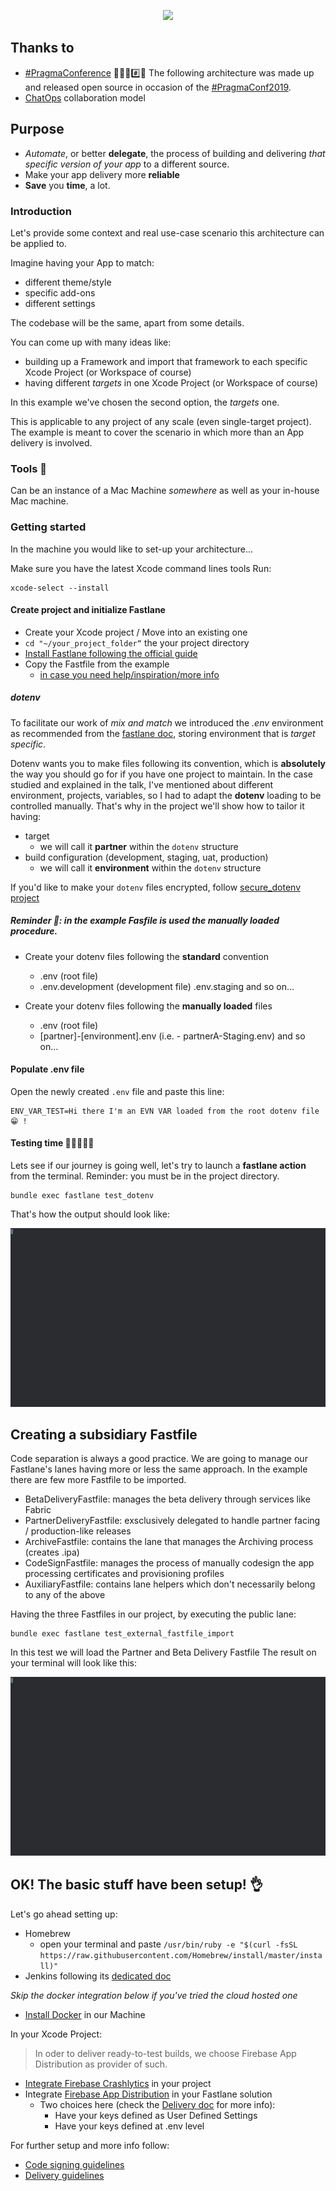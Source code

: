 <p align="center" >
  <img src="https://repository-images.githubusercontent.com/212916519/1d1ea380-2ffd-11ea-97c3-58fb8fac67dc" width=600 height=auto>
</p>

## Thanks to
- [#PragmaConference](http://pragmaconference.com) 💪🏻🚀#️⃣📱
The following architecture was made up and released open source in occasion of the [#PragmaConf2019](https://twitter.com/pragmamarkorg).
- [ChatOps](https://www.atlassian.com/blog/software-teams/what-is-chatops-adoption-guide) collaboration model

## Purpose

- _Automate_, or better **delegate**, the process of building and delivering *that specific version of your app* to a different source.
- Make your app delivery more **reliable**
- **Save** you **time**, a lot.

### Introduction

Let's provide some context and real use-case scenario this architecture can be applied to.

Imagine having your App to match:
- different theme/style
- specific add-ons
- different settings

The codebase will be the same, apart from some details.

You can come up with many ideas like:
- building up a Framework and import that framework to each specific Xcode Project (or Workspace of course)
- having different *targets* in one Xcode Project (or Workspace of course)

In this example we've chosen the second option, the *targets* one.

This is applicable to any project of any scale (even single-target project).
The example is meant to cover the scenario in which more than an App delivery is involved.

### Tools 🧰

Can be an instance of a Mac Machine _somewhere_ as well as your in-house Mac machine.

### Getting started

In the machine you would like to set-up your architecture...

Make sure you have the latest Xcode command lines tools
Run:
```
xcode-select --install
```

#### Create project and initialize Fastlane

- Create your Xcode project / Move into an existing one
- `cd "~/your_project_folder“` the your project directory
- [Install Fastlane following the official guide](https://docs.fastlane.tools/getting-started/ios/setup)
- Copy the Fastfile from the example
  - [in case you need help/inspiration/more info](https://docs.fastlane.tools/advanced/lanes/)

##### dotenv

To facilitate our work of _mix and match_ we introduced the _.env_ environment as recommended from the [fastlane doc](https://docs.fastlane.tools/best-practices/keys/#dotenv), storing environment that is _target specific_.

Dotenv wants you to make files following its convention, which is **absolutely** the way you should go for if you have one project to maintain. In the case studied and explained in the talk, I've mentioned about different environment, projects, variables, so I had to adapt the **dotenv** loading to be controlled manually.
That's why in the project we'll show how to tailor it having:
- target
  - we will call it **partner** within the `dotenv` structure
- build configuration (development, staging, uat, production)
  - we will call it **environment** within the `dotenv` structure

If you'd like to make your `dotenv` files encrypted, follow [secure_dotenv project](https://github.com/psecio/secure_dotenv)

##### Reminder 🚨: in the example Fasfile is used the manually loaded procedure.

- Create your dotenv files following the **standard** convention
  - .env (root file)
  - .env.development (development file) .env.staging and so on…

- Create your dotenv files following the **manually loaded** files
  - .env (root file)
  - [partner]-[environment].env (i.e. - partnerA-Staging.env) and so on…

#### Populate .env file

Open the newly created `.env` file and paste this line:

```
ENV_VAR_TEST=Hi there I'm an EVN VAR loaded from the root dotenv file 😁 !
```

#### Testing time 🤞🏽👨🏼‍⚕️

Lets see if our journey is going well, let's try to launch a **fastlane action** from the terminal.
Reminder: you must be in the project directory.

```
bundle exec fastlane test_dotenv
```

That's how the output should look like:

![](/res/testing_dotenv.gif)

## Creating a subsidiary Fastfile

Code separation is always a good practice. We are going to manage our Fastlane's lanes having more or less the same approach.
In the example there are few more Fastfile to be imported.

- BetaDeliveryFastfile: manages the beta delivery through services like Fabric
- PartnerDeliveryFastfile: exsclusively delegated to handle partner facing / production-like releases
- ArchiveFastfile: contains the lane that manages the Archiving process (creates .ipa)
- CodeSignFastfile: manages the process of manually codesign the app processing certificates and provisioning profiles
- AuxiliaryFastfile: contains lane helpers which don't necessarily belong to any of the above

Having the three Fastfiles in our project, by executing the public lane:

```
bundle exec fastlane test_external_fastfile_import
```

In this test we will load the Partner and Beta Delivery Fastfile
The result on your terminal will look like this:

![](/res/testing_external_fastfile_laoding.gif)

## OK! The basic stuff have been setup! 👌

Let's go ahead setting up:

- Homebrew
  - open your terminal and paste `/usr/bin/ruby -e "$(curl -fsSL https://raw.githubusercontent.com/Homebrew/install/master/install)"`
- Jenkins following its [dedicated doc](docs/Jenkins-setup.md)

_Skip the docker integration below if you've tried the cloud hosted one_

- [Install Docker](https://docs.docker.com/docker-for-mac/install/) in our Machine

In your Xcode Project:

> In oder to deliver ready-to-test builds, we choose Firebase App Distribution as provider of such.

- [Integrate Firebase Crashlytics](https://firebase.google.com/docs/crashlytics/get-started) in your project
- Integrate [Firebase App Distribution](https://firebase.google.com/docs/app-distribution/ios/distribute-fastlane) in your Fastlane solution
  - Two choices here (check the [Delivery doc](docs/Delivery.md) for more info):
    - Have your keys defined as User Defined Settings
    - Have your keys defined at .env level

For further setup and more info follow:

- [Code signing guidelines](docs/Codesign.md)
- [Delivery guidelines](docs/Delivery.md)
